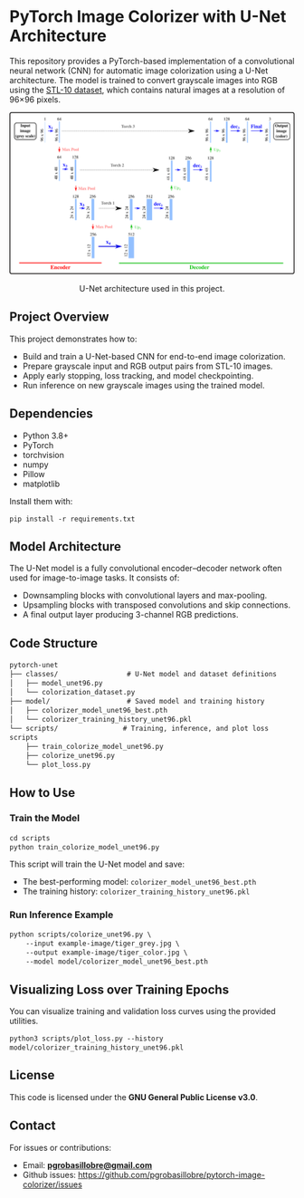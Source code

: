 # PyTorch Image Colorizer with U-Net Architecture

This repository provides a PyTorch-based implementation of a convolutional neural network (CNN) for automatic image colorization using a U-Net architecture. The model is trained to convert grayscale images into RGB using the [STL-10 dataset](https://cs.stanford.edu/~acoates/stl10/), which contains natural images at a resolution of 96×96 pixels.


<p align="center">
  <img src="_static/U-Net.png" width="800">
</p>

<p align="center">
  U-Net architecture used in this project.
</p>


## Project Overview

This project demonstrates how to:

- Build and train a U-Net-based CNN for end-to-end image colorization.
- Prepare grayscale input and RGB output pairs from STL-10 images.
- Apply early stopping, loss tracking, and model checkpointing.
- Run inference on new grayscale images using the trained model.


## Dependencies

- Python 3.8+
- PyTorch
- torchvision
- numpy
- Pillow
- matplotlib

Install them with:

```
pip install -r requirements.txt
```


## Model Architecture

The U-Net model is a fully convolutional encoder–decoder network often used for image-to-image tasks. It consists of:

- Downsampling blocks with convolutional layers and max-pooling.
- Upsampling blocks with transposed convolutions and skip connections.
- A final output layer producing 3-channel RGB predictions.


## Code Structure

```
pytorch-unet
├── classes/                 # U-Net model and dataset definitions
│   ├── model_unet96.py
│   └── colorization_dataset.py
├── model/                   # Saved model and training history
│   ├── colorizer_model_unet96_best.pth
│   └── colorizer_training_history_unet96.pkl
└── scripts/                # Training, inference, and plot loss scripts
    ├── train_colorize_model_unet96.py
    ├── colorize_unet96.py
    └── plot_loss.py
```

## How to Use

### Train the Model

```
cd scripts
python train_colorize_model_unet96.py
```

This script will train the U-Net model and save:

- The best-performing model: `colorizer_model_unet96_best.pth`
- The training history: `colorizer_training_history_unet96.pkl`

### Run Inference Example

```
python scripts/colorize_unet96.py \
    --input example-image/tiger_grey.jpg \
    --output example-image/tiger_color.jpg \
    --model model/colorizer_model_unet96_best.pth
```

## Visualizing Loss over Training Epochs

You can visualize training and validation loss curves using the provided utilities.

```
python3 scripts/plot_loss.py --history model/colorizer_training_history_unet96.pkl
```


## License

This code is licensed under the **GNU General Public License v3.0**.

## Contact

For issues or contributions:

- Email: **pgrobasillobre@gmail.com**
- Github issues: https://github.com/pgrobasillobre/pytorch-image-colorizer/issues
